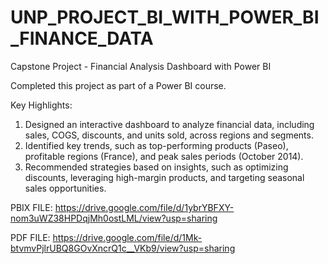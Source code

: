 # UNP_PROJECT_BI_WITH_POWER_BI_FINANCE_DATA
Capstone Project - Financial Analysis Dashboard with Power BI

Completed this project as part of a Power BI course.

Key Highlights:

1. Designed an interactive dashboard to analyze financial data, including sales, COGS, discounts, and units sold, across regions and segments.
2. Identified key trends, such as top-performing products (Paseo), profitable regions (France), and peak sales periods (October 2014).
3. Recommended strategies based on insights, such as optimizing discounts, leveraging high-margin products, and targeting seasonal sales opportunities.
   
PBIX FILE: https://drive.google.com/file/d/1ybrYBFXY-nom3uWZ38HPDqjMh0ostLML/view?usp=sharing

PDF FILE: https://drive.google.com/file/d/1Mk-btvmvPjlrUBQ8GOvXncrQ1c__VKb9/view?usp=sharing

